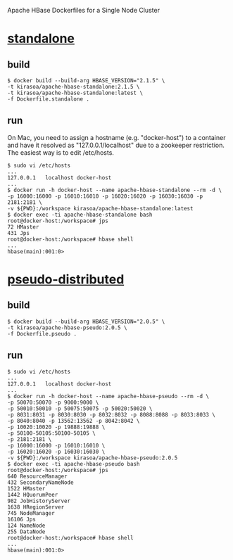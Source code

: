 Apache HBase Dockerfiles for a Single Node Cluster

# [standalone](http://hbase.apache.org/book.html#quickstart)

## build
```
$ docker build --build-arg HBASE_VERSION="2.1.5" \
-t kirasoa/apache-hbase-standalone:2.1.5 \
-t kirasoa/apache-hbase-standalone:latest \
-f Dockerfile.standalone .
```
## run
On Mac, you need to assign a hostname (e.g. "docker-host") to a container and have it resolved as "127.0.0.1/localhost" due to a zookeeper restriction. The easiest way is to edit /etc/hosts.
```
$ sudo vi /etc/hosts
...
127.0.0.1	localhost docker-host
...
$ docker run -h docker-host --name apache-hbase-standalone --rm -d \
-p 16000:16000 -p 16010:16010 -p 16020:16020 -p 16030:16030 -p 2181:2181 \
-v ${PWD}:/workspace kirasoa/apache-hbase-standalone:latest
$ docker exec -ti apache-hbase-standalone bash
root@docker-host:/workspace# jps
72 HMaster
431 Jps
root@docker-host:/workspace# hbase shell
...
hbase(main):001:0>
```

# [pseudo-distributed](http://hbase.apache.org/book.html#quickstart_pseudo)

## build
```
$ docker build --build-arg HBASE_VERSION="2.0.5" \
-t kirasoa/apache-hbase-pseudo:2.0.5 \
-f Dockerfile.pseudo .
```
## run
```
$ sudo vi /etc/hosts
...
127.0.0.1	localhost docker-host
...
$ docker run -h docker-host --name apache-hbase-pseudo --rm -d \
-p 50070:50070 -p 9000:9000 \
-p 50010:50010 -p 50075:50075 -p 50020:50020 \
-p 8031:8031 -p 8030:8030 -p 8032:8032 -p 8088:8088 -p 8033:8033 \
-p 8040:8040 -p 13562:13562 -p 8042:8042 \
-p 10020:10020 -p 19888:19888 \
-p 50100-50105:50100-50105 \
-p 2181:2181 \
-p 16000:16000 -p 16010:16010 \
-p 16020:16020 -p 16030:16030 \
-v ${PWD}:/workspace kirasoa/apache-hbase-pseudo:2.0.5
$ docker exec -ti apache-hbase-pseudo bash
root@docker-host:/workspace# jps
640 ResourceManager
432 SecondaryNameNode
1522 HMaster
1442 HQuorumPeer
982 JobHistoryServer
1638 HRegionServer
745 NodeManager
16106 Jps
124 NameNode
255 DataNode
root@docker-host:/workspace# hbase shell
...
hbase(main):001:0>
```
